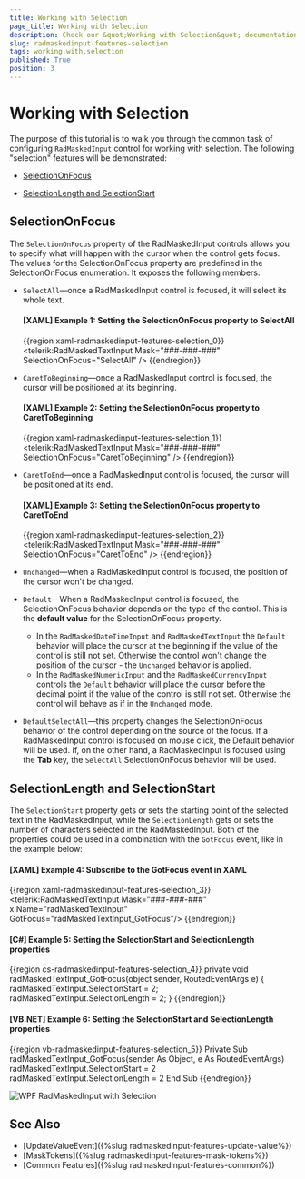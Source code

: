 ```yaml
---
title: Working with Selection
page_title: Working with Selection
description: Check our &quot;Working with Selection&quot; documentation article for the RadMaskedInput WPF control.
slug: radmaskedinput-features-selection
tags: working,with,selection
published: True
position: 3
---
```


# Working with Selection

The purpose of this tutorial is to walk you through the common task of configuring `RadMaskedInput` control for working with selection. The following "selection" features will be demonstrated:			

* [SelectionOnFocus](#selectiononfocus)

* [SelectionLength and SelectionStart](#selectionlength-and-selectionstart)

## SelectionOnFocus

The `SelectionOnFocus` property of the RadMaskedInput controls allows you to specify what will happen with the cursor when the control gets focus. The values for the SelectionOnFocus property are predefined in the SelectionOnFocus enumeration. It exposes the following members:				

* `SelectAll`&mdash;once a RadMaskedInput control is focused, it will select its whole text. 						

	#### __[XAML] Example 1: Setting the SelectionOnFocus property to SelectAll__
	{{region xaml-radmaskedinput-features-selection_0}}
		<telerik:RadMaskedTextInput Mask="###-###-###" SelectionOnFocus="SelectAll" />
	{{endregion}}

* `CaretToBeginning`&mdash;once a RadMaskedInput control is focused, the cursor will be positioned at its beginning.						

	#### __[XAML] Example 2: Setting the SelectionOnFocus property to CaretToBeginning__
	{{region xaml-radmaskedinput-features-selection_1}}
		<telerik:RadMaskedTextInput Mask="###-###-###" SelectionOnFocus="CaretToBeginning" />
	{{endregion}}

* `CaretToEnd`&mdash;once a RadMaskedInput control is focused, the cursor will be positioned at its end.						

	#### __[XAML] Example 3: Setting the SelectionOnFocus property to CaretToEnd__
	{{region xaml-radmaskedinput-features-selection_2}}
		<telerik:RadMaskedTextInput Mask="###-###-###" SelectionOnFocus="CaretToEnd" />
	{{endregion}}

* `Unchanged`&mdash;when a RadMaskedInput control is focused, the position of the cursor won't be changed.					

* `Default`&mdash;When a RadMaskedInput control is focused, the SelectionOnFocus behavior depends on the type of the control. This is the __default value__ for the SelectionOnFocus property.
	* In the `RadMaskedDateTimeInput` and `RadMaskedTextInput` the `Default` behavior will place the cursor at the beginning if the value of the control is still not set. Otherwise the control won't change the position of the cursor - the `Unchanged` behavior is applied.
	* In the `RadMaskedNumericInput` and the `RadMaskedCurrencyInput` controls the `Default` behavior will place the cursor before the decimal point if the value of the control is still not set. Otherwise the control will behave as if in the `Unchanged` mode.

* `DefaultSelectAll`&mdash;this property changes the SelectionOnFocus behavior of the control depending on the source of the focus. If a RadMaskedInput control is focused on mouse click, the Default behavior will be used. If, on the other hand, a RadMaskedInput is focused using the __Tab__ key, the `SelectAll` SelectionOnFocus behavior will be used.					

## SelectionLength and SelectionStart

The `SelectionStart` property gets or sets the starting point of the selected text in the RadMaskedInput, while the `SelectionLength` gets or sets the number of characters selected in the RadMaskedInput. Both of the properties could be used in a combination with the `GotFocus` event, like in the example below:				

#### __[XAML] Example 4: Subscribe to the GotFocus event in XAML__
{{region xaml-radmaskedinput-features-selection_3}}
    <telerik:RadMaskedTextInput Mask="###-###-###" x:Name="radMaskedTextInput" GotFocus="radMaskedTextInput_GotFocus"/>
{{endregion}}

#### __[C#] Example 5: Setting the SelectionStart and SelectionLength properties__
{{region cs-radmaskedinput-features-selection_4}}
	private void radMaskedTextInput_GotFocus(object sender, RoutedEventArgs e)
	{
		radMaskedTextInput.SelectionStart = 2;
		radMaskedTextInput.SelectionLength = 2;
	}
{{endregion}}

#### __[VB.NET] Example 6: Setting the SelectionStart and SelectionLength properties__
{{region vb-radmaskedinput-features-selection_5}}
	Private Sub radMaskedTextInput_GotFocus(sender As Object, e As RoutedEventArgs)
		radMaskedTextInput.SelectionStart = 2
		radMaskedTextInput.SelectionLength = 2
	End Sub
{{endregion}}

![WPF RadMaskedInput with Selection](images/RadMaskedTextBox_Features_Selection_010.png)

## See Also
 * [UpdateValueEvent]({%slug radmaskedinput-features-update-value%})
 * [MaskTokens]({%slug radmaskedinput-features-mask-tokens%})
 * [Common Features]({%slug radmaskedinput-features-common%})